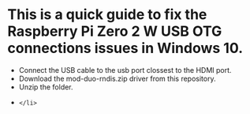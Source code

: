 <h1>This is a quick guide to fix the Raspberry Pi Zero 2 W USB OTG connections issues in Windows 10.</h1>

<ul>
    <li>
    Connect the USB cable to the usb port clossest to the HDMI port.
    </li>
    <li>
     Download the mod-duo-rndis.zip driver from this repository.
    </li>
        <li>
    Unzip the folder.
    </li>
    <li>
    
    </li>
</ul>

